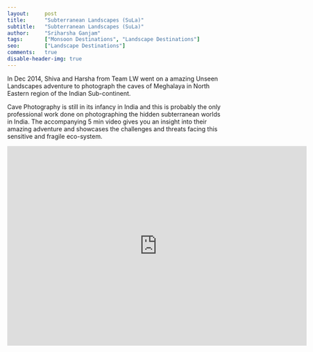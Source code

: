 ```yaml
---
layout:     post
title:      "Subterranean Landscapes (SuLa)"
subtitle:   "Subterranean Landscapes (SuLa)"
author:     "Sriharsha Ganjam"
tags:		["Monsoon Destinations", "Landscape Destinations"]
seo:		["Landscape Destinations"]
comments:   true
disable-header-img: true
---
```


<p>
In Dec 2014, <a href="{{ site.baseurl }}/authors/Shivakumar%20L%20Narayan" style="text-decoration:none">Shiva</a> and <a href="{{ site.baseurl }}/authors/Sriharsha%20Ganjam" style="text-decoration:none">Harsha</a> from <a href="http://landscape-wizards.com" style="text-decoration:none">Team LW</a> went on a amazing Unseen Landscapes adventure to photograph the caves of Meghalaya in North Eastern region of the Indian Sub-continent.</p>

<p>
Cave Photography is still in its infancy in India and this is probably the only professional work  done on photographing the hidden subterranean worlds in India. The accompanying 5 min video gives you an insight into their amazing adventure and showcases the challenges and threats facing this sensitive and fragile eco-system.
</p>


<iframe src="https://player.vimeo.com/video/115924255" width="690" height="460" frameborder="0" webkitallowfullscreen mozallowfullscreen allowfullscreen></iframe>

<br>